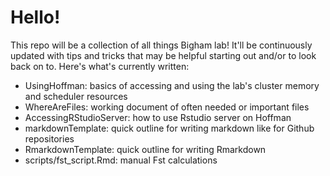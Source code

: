 # Hello!


This repo will be a collection of all things Bigham lab! It'll be continuously updated with tips and tricks that may be helpful starting out and/or to look back on to. Here's what's currently written:
* UsingHoffman: basics of accessing and using the lab's cluster memory and scheduler resources
* WhereAreFiles: working document of often needed or important files
* AccessingRStudioServer: how to use Rstudio server on Hoffman
* markdownTemplate: quick outline for writing markdown like for Github repositories 
* RmarkdownTemplate: quick outline for writing Rmarkdown
* scripts/fst_script.Rmd: manual Fst calculations 


